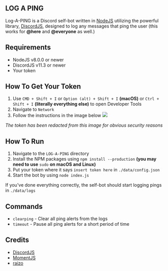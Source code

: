 ## LOG A PING

Log-A-PING is a Discord self-bot written in [NodeJS](https://nodejs.org) utilizing the powerful library, [DiscordJS](https://discord.js.org), designed to log any messages that ping the user (this works for **@here** and **@everyone** as well.)

## Requirements

- NodeJS v8.0.0 or newer  
- DiscordJS v11.3 or newer  
- Your token  
  
## How To Get Your Token
1. Use `CMD + Shift + I` or `Option (alt) + Shift + I` **(macOS)** or `Ctrl + Shift + I` **(literally everything else)** to open Developer Tools  
2. Navigate to `Network`
3. Follow the instructions in the image below
![](https://www.hacker-hub.com/images/gettoken.png)   
  
*The token has been redacted from this image for obvious security reasons*

## How To Run

1. Navigate to the `LOG-A-PING` directory  
2. Install the NPM packages using `npm install --production` **(you may need to use** `sudo` **on macOS and Linux)**  
3. Put your token where it says `insert token here` in `./data/config.json`
4. Start the bot by using `node index.js`  
  
If you've done everything correctly, the self-bot should start logging pings in `./data/logs`

## Commands

- `clearping` - Clear all ping alerts from the logs  
- `timeout` - Pause all ping alerts for a short period of time  
  
## Credits

- [DiscordJS](https://discord.js.org)  
- [MomentJS](https://momentjs.com/)
- [raizo](https://github.com/iraizo)
